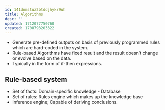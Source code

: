 ```yaml
---
id: 141dnmstuz2btddjhykr9uh
title: Algorithms
desc: ''
updated: 1712077750760
created: 1708793203322
---
```


- Generate pre-defined outputs on basis of previously programmed rules which are hard-coded in the system.
- Rule-based Algorithms have fixed result and the result doesn't change or evolve based on the data.
- Typically in the form of if-then expressions.

## Rule-based system

- Set of facts: Domain-specific knowledge - Database
- Set of rules: Rules engine which makes up the knowledge base
- Inference engine; Capable of deriving conclusions.
